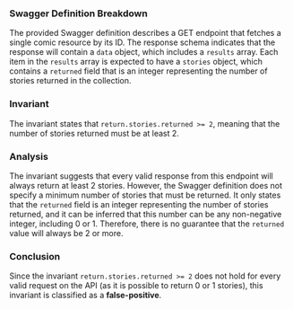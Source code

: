 ### Swagger Definition Breakdown
The provided Swagger definition describes a GET endpoint that fetches a single comic resource by its ID. The response schema indicates that the response will contain a `data` object, which includes a `results` array. Each item in the `results` array is expected to have a `stories` object, which contains a `returned` field that is an integer representing the number of stories returned in the collection.

### Invariant
The invariant states that `return.stories.returned >= 2`, meaning that the number of stories returned must be at least 2.

### Analysis
The invariant suggests that every valid response from this endpoint will always return at least 2 stories. However, the Swagger definition does not specify a minimum number of stories that must be returned. It only states that the `returned` field is an integer representing the number of stories returned, and it can be inferred that this number can be any non-negative integer, including 0 or 1. Therefore, there is no guarantee that the `returned` value will always be 2 or more.

### Conclusion
Since the invariant `return.stories.returned >= 2` does not hold for every valid request on the API (as it is possible to return 0 or 1 stories), this invariant is classified as a **false-positive**.
